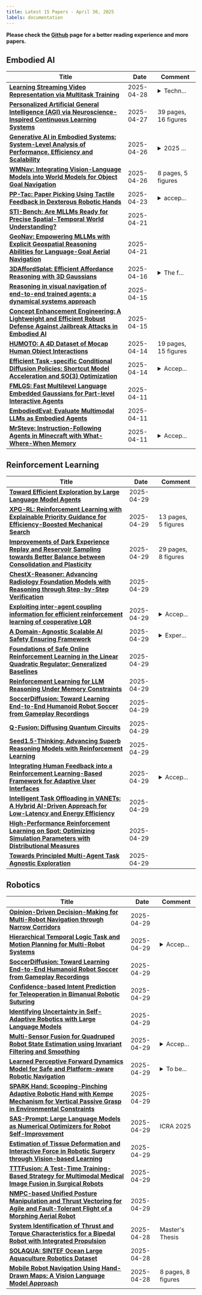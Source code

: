 ```yaml
---
title: Latest 15 Papers - April 30, 2025
labels: documentation
---
```

**Please check the [Github](https://github.com/zezhishao/MTS_Daily_ArXiv) page for a better reading experience and more papers.**

## Embodied AI
| **Title** | **Date** | **Comment** |
| --- | --- | --- |
| **[Learning Streaming Video Representation via Multitask Training](http://arxiv.org/abs/2504.20041v1)** | 2025-04-28 | <details><summary>Techn...</summary><p>Technical Report. Project Page: https://go2heart.github.io/streamformer</p></details> |
| **[Personalized Artificial General Intelligence (AGI) via Neuroscience-Inspired Continuous Learning Systems](http://arxiv.org/abs/2504.20109v1)** | 2025-04-27 | 39 pages, 16 figures |
| **[Generative AI in Embodied Systems: System-Level Analysis of Performance, Efficiency and Scalability](http://arxiv.org/abs/2504.18945v1)** | 2025-04-26 | <details><summary>2025 ...</summary><p>2025 IEEE International Symposium on Performance Analysis of Systems and Software (ISPASS)</p></details> |
| **[WMNav: Integrating Vision-Language Models into World Models for Object Goal Navigation](http://arxiv.org/abs/2503.02247v4)** | 2025-04-26 | 8 pages, 5 figures |
| **[PP-Tac: Paper Picking Using Tactile Feedback in Dexterous Robotic Hands](http://arxiv.org/abs/2504.16649v1)** | 2025-04-23 | <details><summary>accep...</summary><p>accepted by Robotics: Science and Systems(RSS) 2025</p></details> |
| **[STI-Bench: Are MLLMs Ready for Precise Spatial-Temporal World Understanding?](http://arxiv.org/abs/2503.23765v3)** | 2025-04-21 |  |
| **[GeoNav: Empowering MLLMs with Explicit Geospatial Reasoning Abilities for Language-Goal Aerial Navigation](http://arxiv.org/abs/2504.09587v2)** | 2025-04-21 |  |
| **[3DAffordSplat: Efficient Affordance Reasoning with 3D Gaussians](http://arxiv.org/abs/2504.11218v2)** | 2025-04-16 | <details><summary>The f...</summary><p>The first large-scale 3D Gaussians Affordance Reasoning Benchmark</p></details> |
| **[Reasoning in visual navigation of end-to-end trained agents: a dynamical systems approach](http://arxiv.org/abs/2503.08306v4)** | 2025-04-15 |  |
| **[Concept Enhancement Engineering: A Lightweight and Efficient Robust Defense Against Jailbreak Attacks in Embodied AI](http://arxiv.org/abs/2504.13201v1)** | 2025-04-15 |  |
| **[HUMOTO: A 4D Dataset of Mocap Human Object Interactions](http://arxiv.org/abs/2504.10414v1)** | 2025-04-14 | 19 pages, 15 figures |
| **[Efficient Task-specific Conditional Diffusion Policies: Shortcut Model Acceleration and SO(3) Optimization](http://arxiv.org/abs/2504.09927v1)** | 2025-04-14 | <details><summary>Accep...</summary><p>Accepted to CVPR 2025 Workshop on 2nd MEIS</p></details> |
| **[FMLGS: Fast Multilevel Language Embedded Gaussians for Part-level Interactive Agents](http://arxiv.org/abs/2504.08581v1)** | 2025-04-11 |  |
| **[EmbodiedEval: Evaluate Multimodal LLMs as Embodied Agents](http://arxiv.org/abs/2501.11858v2)** | 2025-04-11 |  |
| **[MrSteve: Instruction-Following Agents in Minecraft with What-Where-When Memory](http://arxiv.org/abs/2411.06736v5)** | 2025-04-11 | <details><summary>Accep...</summary><p>Accepted to ICLR 2025</p></details> |

## Reinforcement Learning
| **Title** | **Date** | **Comment** |
| --- | --- | --- |
| **[Toward Efficient Exploration by Large Language Model Agents](http://arxiv.org/abs/2504.20997v1)** | 2025-04-29 |  |
| **[XPG-RL: Reinforcement Learning with Explainable Priority Guidance for Efficiency-Boosted Mechanical Search](http://arxiv.org/abs/2504.20969v1)** | 2025-04-29 | 13 pages, 5 figures |
| **[Improvements of Dark Experience Replay and Reservoir Sampling towards Better Balance between Consolidation and Plasticity](http://arxiv.org/abs/2504.20932v1)** | 2025-04-29 | 29 pages, 8 figures |
| **[ChestX-Reasoner: Advancing Radiology Foundation Models with Reasoning through Step-by-Step Verification](http://arxiv.org/abs/2504.20930v1)** | 2025-04-29 |  |
| **[Exploiting inter-agent coupling information for efficient reinforcement learning of cooperative LQR](http://arxiv.org/abs/2504.20927v1)** | 2025-04-29 | <details><summary>Accep...</summary><p>Accepted at Learning for Dynamics and Control (L4DC), 2025</p></details> |
| **[A Domain-Agnostic Scalable AI Safety Ensuring Framework](http://arxiv.org/abs/2504.20924v1)** | 2025-04-29 | <details><summary>Exper...</summary><p>Experimental supplementary material will be available before May 22 23:59PM AOE</p></details> |
| **[Foundations of Safe Online Reinforcement Learning in the Linear Quadratic Regulator: Generalized Baselines](http://arxiv.org/abs/2410.21081v2)** | 2025-04-29 |  |
| **[Reinforcement Learning for LLM Reasoning Under Memory Constraints](http://arxiv.org/abs/2504.20834v1)** | 2025-04-29 |  |
| **[SoccerDiffusion: Toward Learning End-to-End Humanoid Robot Soccer from Gameplay Recordings](http://arxiv.org/abs/2504.20808v1)** | 2025-04-29 |  |
| **[Q-Fusion: Diffusing Quantum Circuits](http://arxiv.org/abs/2504.20794v1)** | 2025-04-29 |  |
| **[Seed1.5-Thinking: Advancing Superb Reasoning Models with Reinforcement Learning](http://arxiv.org/abs/2504.13914v3)** | 2025-04-29 |  |
| **[Integrating Human Feedback into a Reinforcement Learning-Based Framework for Adaptive User Interfaces](http://arxiv.org/abs/2504.20782v1)** | 2025-04-29 | <details><summary>Accep...</summary><p>Accepted for publication at the 29th International Conference on Evaluation and Assessment in Software Engineering (EASE 2025)</p></details> |
| **[Intelligent Task Offloading in VANETs: A Hybrid AI-Driven Approach for Low-Latency and Energy Efficiency](http://arxiv.org/abs/2504.20735v1)** | 2025-04-29 |  |
| **[High-Performance Reinforcement Learning on Spot: Optimizing Simulation Parameters with Distributional Measures](http://arxiv.org/abs/2504.17857v2)** | 2025-04-29 |  |
| **[Towards Principled Multi-Agent Task Agnostic Exploration](http://arxiv.org/abs/2502.08365v2)** | 2025-04-29 |  |

## Robotics
| **Title** | **Date** | **Comment** |
| --- | --- | --- |
| **[Opinion-Driven Decision-Making for Multi-Robot Navigation through Narrow Corridors](http://arxiv.org/abs/2504.20947v1)** | 2025-04-29 |  |
| **[Hierarchical Temporal Logic Task and Motion Planning for Multi-Robot Systems](http://arxiv.org/abs/2504.18899v2)** | 2025-04-29 | <details><summary>Accep...</summary><p>Accepted by Robotics: Science and Systems (RSS 2025)</p></details> |
| **[SoccerDiffusion: Toward Learning End-to-End Humanoid Robot Soccer from Gameplay Recordings](http://arxiv.org/abs/2504.20808v1)** | 2025-04-29 |  |
| **[Confidence-based Intent Prediction for Teleoperation in Bimanual Robotic Suturing](http://arxiv.org/abs/2504.20761v1)** | 2025-04-29 |  |
| **[Identifying Uncertainty in Self-Adaptive Robotics with Large Language Models](http://arxiv.org/abs/2504.20684v1)** | 2025-04-29 |  |
| **[Multi-Sensor Fusion for Quadruped Robot State Estimation using Invariant Filtering and Smoothing](http://arxiv.org/abs/2504.20615v1)** | 2025-04-29 | <details><summary>Accep...</summary><p>Accepted for publication in IEEE Robotics and Automation Letters</p></details> |
| **[Learned Perceptive Forward Dynamics Model for Safe and Platform-aware Robotic Navigation](http://arxiv.org/abs/2504.19322v2)** | 2025-04-29 | <details><summary>To be...</summary><p>To be published in the proceedings of Robotics: Science and Systems (RSS) 2025</p></details> |
| **[SPARK Hand: Scooping-Pinching Adaptive Robotic Hand with Kempe Mechanism for Vertical Passive Grasp in Environmental Constraints](http://arxiv.org/abs/2504.20506v1)** | 2025-04-29 |  |
| **[SAS-Prompt: Large Language Models as Numerical Optimizers for Robot Self-Improvement](http://arxiv.org/abs/2504.20459v1)** | 2025-04-29 | ICRA 2025 |
| **[Estimation of Tissue Deformation and Interactive Force in Robotic Surgery through Vision-based Learning](http://arxiv.org/abs/2504.20373v1)** | 2025-04-29 |  |
| **[TTTFusion: A Test-Time Training-Based Strategy for Multimodal Medical Image Fusion in Surgical Robots](http://arxiv.org/abs/2504.20362v1)** | 2025-04-29 |  |
| **[NMPC-based Unified Posture Manipulation and Thrust Vectoring for Agile and Fault-Tolerant Flight of a Morphing Aerial Robot](http://arxiv.org/abs/2504.20326v1)** | 2025-04-29 |  |
| **[System Identification of Thrust and Torque Characteristics for a Bipedal Robot with Integrated Propulsion](http://arxiv.org/abs/2504.20313v1)** | 2025-04-28 | Master's Thesis |
| **[SOLAQUA: SINTEF Ocean Large Aquaculture Robotics Dataset](http://arxiv.org/abs/2504.01790v2)** | 2025-04-28 |  |
| **[Mobile Robot Navigation Using Hand-Drawn Maps: A Vision Language Model Approach](http://arxiv.org/abs/2502.00114v2)** | 2025-04-28 | 8 pages, 8 figures |

